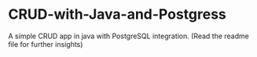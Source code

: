 # CRUD-with-Java-and-Postgress
A simple CRUD app in java with PostgreSQL integration.
(Read the readme file for further insights)
